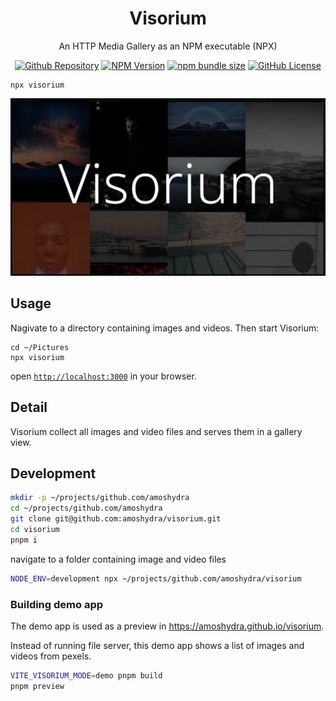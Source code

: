 <h1 align="center">Visorium</h1>
<p align="center">An HTTP Media Gallery as an NPM executable (NPX)</p>

<p align="center">
    <a href="https://github.com/amoshydra/visorium"><img src="https://img.shields.io/badge/amoshydra-visorium-black?style=flat&logo=github" alt="Github Repository"><a>
    <a href="https://www.npmjs.com/package/visorium"><img src="https://img.shields.io/npm/v/visorium" alt="NPM Version"><a>
    <a href="https://www.npmjs.com/package/visorium?activeTab=code"><img src="https://img.shields.io/bundlephobia/minzip/visorium" alt="npm bundle size"><a>
    <a href="https://github.com/amoshydra/visorium/blob/main/LICENSE"><img src="https://img.shields.io/github/license/amoshydra/visorium" alt="GitHub License"><a>
</p>

<p align="center"><pre><code>npx visorium</code></pre></p>


[![Visorium Preview](https://raw.githubusercontent.com/amoshydra/visorium/main/hero.jpg)](https://github.com/user-attachments/assets/45a714e3-0ea7-428e-9f14-40e470f3f5c7)


## Usage

Nagivate to a directory containing images and videos. Then start Visorium:

```
cd ~/Pictures
npx visorium
```

open [`http://localhost:3000`](http://localhost:3000) in your browser.

## Detail

Visorium collect all images and video files and serves them in a gallery view.

## Development

```bash
mkdir -p ~/projects/github.com/amoshydra
cd ~/projects/github.com/amoshydra
git clone git@github.com:amoshydra/visorium.git
cd visorium
pnpm i
```

navigate to a folder containing image and video files

```bash
NODE_ENV=development npx ~/projects/github.com/amoshydra/visorium
```

### Building demo app

The demo app is used as a preview in https://amoshydra.github.io/visorium.

Instead of running file server, this demo app shows a list of images and videos from pexels.

```bash
VITE_VISORIUM_MODE=demo pnpm build
pnpm preview
```
